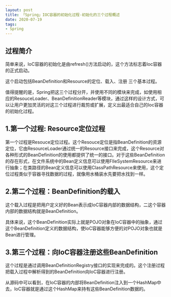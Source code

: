 ```yaml
---
layout: post
title: 「Spring」IOC容器的初始化过程-初始化的三个过程概述
date: 2020-07-19
tags: 
- Spring
---
```

## 过程简介

简单来说，IoC容器的初始化是由refresh()方法启动的，这个方法标志着Ioc容器的正式启动。

这个启动包括BeanDefinition和Resource的定位、载入、注册 三个基本过程。

值得提醒的是，Spring把这三个过程分开，并使用不同的模块来完成，如使用相应的ResouceLoader、BeanDefinitionReader等模块，通过这样的设计方式，可以让用户更加灵活的对这三个过程进行裁剪或扩展，定义出最适合自己的Ioc容器的初始化过程。

<!--more-->

## 1.第一个过程: Resource定位过程

第一个过程是Resouce定位过程。这个Resouce定位是指BeanDefinition的资源定位，它由ResourceLoader通过统一的Resource接口来完成，这个Resource对各种形式的BeanDefinition的使用都提供了统一的接口。对于这些BeanDefinition的存在形式，在文件系统中的Bean定义信息可以使用FIleSystemResource来进行抽象；在类路径的Bean定义信息可以使用ClassPathResource来使用，这个定位过程类似于容器寻找数据的过程，就像用水桶装水先要把水找到一样。

## 2.第二个过程：BeanDefinition的载入

这个载入过程是把用户定义好的Bean表示成IoC容器内部的数据结构，二这个容器内部的数据结构就是BeanDefinition。

具体来说，这个BeanDefinition实际上就是POJO对象在IoC容器中的抽象，通过这个BeanDefinition定义的数据结构，使IoC容器能够方便的对POJO对象也就是Bean进行管理。

## 3.第三个过程：向IoC容器注册这些BeanDefinition

这个过程是通过调用BeanDefinitionRegistry接口的实现来完成的。这个注册过程把载入过程中解析得到的BeanDefinition向IoC容器进行注册。

从源码中可以看到，在IoC容器的内部将BeanDefinition注入到一个HashMap中去，IoC容器就是通过这个HashMap来持有这些BeanDefinition数据的。
